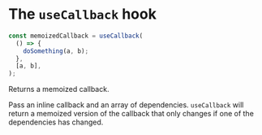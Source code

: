 # The `useCallback` hook

```js
const memoizedCallback = useCallback(
  () => {
    doSomething(a, b);
  },
  [a, b],
);
```

Returns a memoized callback.

Pass an inline callback and an array of dependencies. `useCallback` will return a memoized version of the callback that only changes if one of the dependencies has changed.


